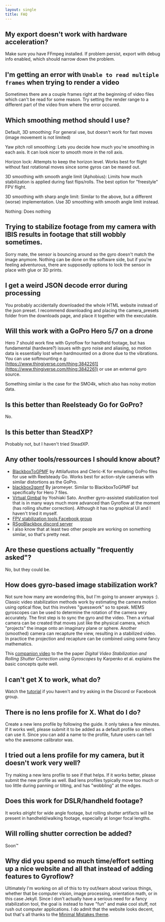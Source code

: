 ```yaml
---
layout: single
title: FAQ
---
```


## My export doesn't work with hardware acceleration?
Make sure you have FFmpeg installed. If problem persist, export with debug info enabled, which should narrow down the problem.

## I'm getting an error with `Unable to read multiple frames` when trying to render a video
Sometimes there are a couple frames right at the beginning of video files which can't be read for some reason. Try setting the render range to a different part of the video from where the error occured.

## Which smoothing method should I use?
Default, 3D smoothing: For general use, but doesn't work for fast moves (image movement is not limited)

Yaw pitch roll smoothing: Lets you decide how much you're smoothing in each axis. It can look nicer to smooth more in the roll axis.

Horizon lock: Attempts to keep the horizon level. Works best for flight without fast rotational moves since some gyros can be maxed out.

3D smoothing with smooth angle limit (Aphobius): Limits how much stabilization is applied during fast flips/rolls. The best option for "freestyle" FPV flight.

3D smoothing with sharp angle limit: Similar to the above, but a different (worse) implementation. Use 3D smoothing with smooth angle limit instead.

Nothing: Does nothing

## Trying to stabilize footage from my camera with IBIS results in footage that still wobbly sometimes.
Sorry mate, the sensor is bouncing around so the gyro doesn't match the image anymore. Nothing can be done on the software side, but if you're feeling adventurous, there are supposedly options to lock the sensor in place with glue or 3D prints.





## I get a weird JSON decode error during processing
You probably accidentally downloaded the whole HTML website instead of the json preset. I recommend downloading and placing the camera_presets folder from the downloads page, and place it together with the executable.

## Will this work with a GoPro Hero 5/7 on a drone
Hero 7 should work fine with Gyroflow for handheld footage, but has fundamental (hardware?) issues with gyro noise and aliasing, so motion data is essentially lost when hardmounted on a drone due to the vibrations. You can use softmounting e.g: [https://www.thingiverse.com/thing:3842261](https://www.thingiverse.com/thing:3842261) or use an external gyro source.

Something similar is the case for the SMO4k, which also has noisy motion data.


## Is this better than Reelsteady Go for GoPro?
No.

## Is this better than SteadXP?
Probably not, but I haven't tried SteadXP.

## Any other tools/ressources I should know about?
* [BlackboxToGPMF](https://github.com/Cleric-K/BlackboxToGPMF/tree/gui) by Attilafustos and Cleric-K for emulating GoPro files for use with Reelsteady Go. Works best for action-style cameras with similar distortions as the GoPro.
* [blackbox2gpmf](https://github.com/jaromeyer/blackbox2gpmf) By jaromeyer. Similar to BlackboxToGPMF but specifically for Hero 7 files.
* [Virtual Gimbal](https://github.com/yossato/virtualGimbal) by Yoshiaki Sato. Another gyro-assisted stabilization tool that is in many ways much more advanced than Gyroflow at the moment (has rolling shutter correction). Although it has no graphical UI and I haven't tried it myself.
* [FPV stabilization tools Facebook group](https://www.facebook.com/groups/fpvtools)
* [RSgoBlackbox discord server](https://discord.gg/2He3XTjtpt)
* I also know that at least two other people are working on something similar, so that's pretty neat.

## Are these questions actually "frequently asked"?
No, but they could be.

## How does gyro-based image stabilization work?
Not sure how many are wondering this, but I'm going to answer anyways :). Classic video stabilization methods work by estimating the camera motion using optical flow, but this involves "guesswork" so to speak.
MEMS gyroscopes can be used to determine the rotation of the camera very accurately. The first step is to sync the gyro and the video. Then a virtual camera can be created that moves just like the physical camera, which "projects" the image onto an imaginary plane or sphere. Another (smoothed) camera can recapture the view, resulting in a stabilized video. In practice the projection and recapture can be combined using some fancy mathematics. 

This [companion video](https://youtu.be/I54X4NRuB-Q) to the the paper _Digital Video Stabilization and Rolling Shutter Correction using Gyroscopes_ by Karpenko et al. explains the basic concepts quite well. 

## I can't get X to work, what do?
Watch the [tutorial](https://www.youtube.com/watch?v=f4YD5pGmnxM) if you haven't and try asking in the Discord or Facebook group.

## There is no lens profile for X. What do I do?
Create a new lens profile by following the guide. It only takes a few minutes. If it works well, please submit it to be added as a default profile so others can use it.
Since you can add a name to the profile, future users can tell who the awesome calibrator was.

## I tried out a lens profile for my camera, but it doesn't work very well?
Try making a new lens profile to see if that helps. If it works better, please submit the new profile as well. Bad lens profiles typically move too much or too little during panning or tilting, and has "wobbling" at the edges.

## Does this work for DSLR/handheld footage?
It works *alright* for wide angle footage, but rolling shutter artifacts will be present in handheld/walking footage, especially at longer focal lengths.

## Will rolling shutter correction be added?
Soon™

## Why did you spend so much time/effort setting up a nice website and all that instead of adding features to Gyroflow?
Ultimately I'm working on all of this to try out/learn about various things, whether that be computer vision, image processing, orientation math, or in this case Jekyll. Since I don't actually have a serious need for a fancy stabilization tool, the goal is instead to have "fun" and make cool stuff, not rush out computer applications. I do admit that the website looks decent, but that's all thanks to the [Minimal Mistakes theme](https://mmistakes.github.io/minimal-mistakes/).